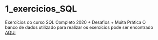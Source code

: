 # 1_exercicios_SQL
Exercícios do curso SQL Completo 2020 + Desafios + Muita Prática
O banco de dados utilizado para realizar os exercícios pode ser encontrado [AQUI](https://learn.microsoft.com/pt-br/sql/samples/adventureworks-install-configure?view=sql-server-ver16&tabs=ssms)

